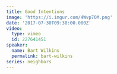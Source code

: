 ```yaml
---
title: Good Intentions
image: 'https://i.imgur.com/4Wvp7OM.png'
date: '2017-07-30T09:30:00.000Z'
video:
  type: vimeo
  id: 227641451
speaker:
  name: Bart Wilkins
  permalink: bart-wilkins
series: neighbors
---
```


